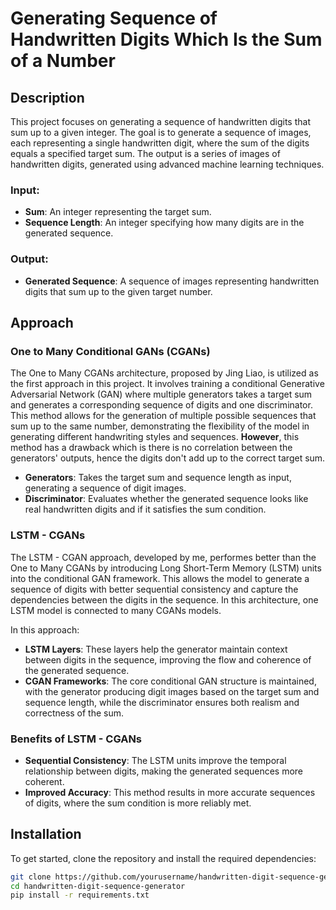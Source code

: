 # Generating Sequence of Handwritten Digits Which Is the Sum of a Number

## Description
This project focuses on generating a sequence of handwritten digits that sum up to a given integer. The goal is to generate a sequence of images, each representing a single handwritten digit, where the sum of the digits equals a specified target sum. The output is a series of images of handwritten digits, generated using advanced machine learning techniques.

### Input:
- **Sum**: An integer representing the target sum.
- **Sequence Length**: An integer specifying how many digits are in the generated sequence.

### Output:
- **Generated Sequence**: A sequence of images representing handwritten digits that sum up to the given target number.

## Approach

### One to Many Conditional GANs (CGANs)
The One to Many CGANs architecture, proposed by Jing Liao, is utilized as the first approach in this project. It involves training a conditional Generative Adversarial Network (GAN) where multiple generators takes a target sum and generates a corresponding sequence of digits and one discriminator. This method allows for the generation of multiple possible sequences that sum up to the same number, demonstrating the flexibility of the model in generating different handwriting styles and sequences. **However**, this method has a drawback which is there is no correlation between the generators' outputs, hence the digits don't add up to the correct target sum.

- **Generators**: Takes the target sum and sequence length as input, generating a sequence of digit images.
- **Discriminator**: Evaluates whether the generated sequence looks like real handwritten digits and if it satisfies the sum condition.

### LSTM - CGANs
The LSTM - CGAN approach, developed by me, performes better than the One to Many CGANs by introducing Long Short-Term Memory (LSTM) units into the conditional GAN framework. This allows the model to generate a sequence of digits with better sequential consistency and capture the dependencies between the digits in the sequence. In this architecture, one LSTM model is connected to many CGANs models.

In this approach:
- **LSTM Layers**: These layers help the generator maintain context between digits in the sequence, improving the flow and coherence of the generated sequence.
- **CGAN Frameworks**: The core conditional GAN structure is maintained, with the generator producing digit images based on the target sum and sequence length, while the discriminator ensures both realism and correctness of the sum.

### Benefits of LSTM - CGANs
- **Sequential Consistency**: The LSTM units improve the temporal relationship between digits, making the generated sequences more coherent.
- **Improved Accuracy**: This method results in more accurate sequences of digits, where the sum condition is more reliably met.

## Installation
To get started, clone the repository and install the required dependencies:

```bash
git clone https://github.com/yourusername/handwritten-digit-sequence-generator.git
cd handwritten-digit-sequence-generator
pip install -r requirements.txt
